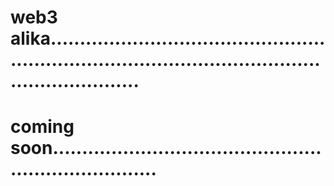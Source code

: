 # web3 alika..........................................................................................................................
# coming soon.......................................................................
